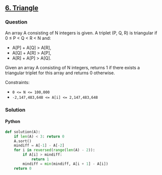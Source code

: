 ## **[6. Triangle](https://app.codility.com/programmers/lessons/6-sorting/triangle/)**

### Question
An array A consisting of N integers is given. A triplet (P, Q, R) is triangular if 0 ≤ P < Q < R < N and:

- A[P] + A[Q] > A[R],
- A[Q] + A[R] > A[P],
- A[R] + A[P] > A[Q].

Given an array A consisting of N integers, returns 1 if there exists a triangular triplet for this array and returns 0 otherwise.

Constraints:
- `0 <= N <= 100,000`
- `-2,147,483,648 <= A[i] <= 2,147,483,648`

### Solution

#### Python
```python
def solution(A):
    if len(A) < 3: return 0
    A.sort()
    mindiff = A[-1] - A[-2]
    for i in reversed(range(len(A) - 2)): 
        if A[i] > mindiff:
            return 1
        mindiff = min(mindiff, A[i + 1] - A[i])
    return 0
```

